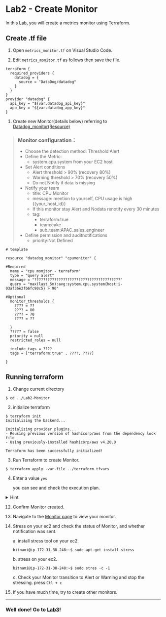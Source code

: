 # Lab2 - Create Monitor

In this Lab, you will create a metrics monitor using Terraform.

## Create .tf file
1. Open `metrics_monitor.tf` on Visual Studio Code.

2. Edit `metrics_monitor.tf` as follows then save the file.

``` 
terraform {
  required_providers {
    datadog = {
      source = "DataDog/datadog"
    }
  }
}
provider "datadog" {
  api_key = "${var.datadog_api_key}"
  app_key = "${var.datadog_app_key}"
}
```

1. Create new Monitor(details below) referring to [Datadog_monitor(Resource)](https://registry.terraform.io/providers/DataDog/datadog/latest/docs/resources/monitor)

> ### Monitor configuration：
> - Choose the detection method: Threshold Alert
> - Define the Metric: 
> 	- system.cpu.system from your EC2 host
> - Set Alert conditions
> 	- Alert threshold > 90% (recovery 80%)
> 	- Warning threshold > 70% (recovery 50%)
> 	- Do not Notify if data is missing
> - Notify your team
> 	- title: CPU Monitor
> 	- message: mention to yourself, CPU usage is high {{your_host_id}}
> 	- If this monitor stay Alert and Nodata renotify every 30 minutes
> 	- tag:
> 		- terraform:true
> 		- team:cake
> 		- sub_team:APAC_sales_engineer
> - Define permission and auditnotifications
> 	- priority:Not Defined


```
# template

resource "datadog_monitor" "cpumonitor" {

#Required
  name = "cpu monitor - terraform"
  type = "query alert"
  message = "???????????????????????????????????????"
  query = "max(last_5m):avg:system.cpu.system{host:i-03af36e2fb6fc90c5} > 90"

#Optional
  monitor_thresholds {
    ???? = ??
    ???? = 80
    ???? = 70
    ???? = ??

  }
  ????? = false
  priority = null
  restricted_roles = null

  include_tags = ????
  tags = ["terraform:true" , ????, ????]
  
}
```

## Running terraform

1. Change current directory 
```
$ cd ../Lab2-Monitor
```

2. initialize terraform

```
$ terraform init 
Initializing the backend...

Initializing provider plugins...
- Reusing previous version of hashicorp/aws from the dependency lock file
- Using previously-installed hashicorp/aws v4.20.0

Terraform has been successfully initialized!
```

3. Run Terraform to create Monitor.

```
$ terraform apply -var-file ../terraform.tfvars
```

4.  Enter a value `yes`

	you can see and check the execution plan.

<details>
<summary>Hint</summary>

```
$ terraform apply -var-file ./../terraform.tfvars
datadog_monitor.cpumonitor: Refreshing state... [id=74529286]

Terraform used the selected providers to generate the following execution plan. Resource actions are indicated with the following symbols:
  + create

  # datadog_monitor.cpumonitor2 will be created
  + resource "datadog_monitor" "cpumonitor" {
      + evaluation_delay    = (known after apply)
      + id                  = (known after apply)
      + include_tags        = true
      + message             = <<-EOT
            @jane.doe@datadoghq.com
            CPU usage is high host:{{host.name}}
        EOT
      + name                = "cpu monitor - terraform"
      + new_host_delay      = 300
      + notify_audit        = false
      + notify_no_data      = false
      + query               = "max(last_5m):avg:system.cpu.system{host:i-03af36e2fb6fc90c5} > 90"
      + require_full_window = true
      + tags                = [
          + "sub_team:apac_salesEngineer",
          + "team:cake",
          + "terraform:true",
        ]
      + type                = "query alert"

      + monitor_thresholds {
          + critical          = "90"
          + critical_recovery = "80"
          + warning           = "70"
          + warning_recovery  = "50"
        }
    }

Plan: 1 to add, 0 to change, 0 to destroy.
  Do you want to perform these actions?
  Terraform will perform the actions described above.
  Only 'yes' will be accepted to approve.

  Enter a value: yes

```
</details>

12. Confirm Monitor created.

13. Navigate to the [Monitor page](https://app.datadoghq.com/monitors/manage) to view your monitor.

14. Stress on your ec2 and check the status of Monitor, and whether notification was sent.

	a. install stress tool on your ec2.

		bitnami@ip-172-31-38-248:~$ sudo apt-get install stress

	b. stress on your ec2.

		bitnami@ip-172-31-38-248:~$ sudo stres -c -1 

	c. Check your Monitor transition to  Alert or Warning and stop the stressing. press ```Ctl + c```
		


15. If you have much time, try to create other monitors.

---
### Well done! Go to [Lab3](./../Lab3-Synthetics/README.md)!

